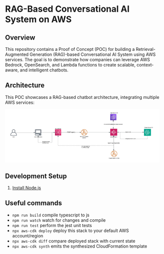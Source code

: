# RAG-Based Conversational AI System on AWS

## Overview

This repository contains a Proof of Concept (POC) for building a Retrieval-Augmented Generation (RAG)-based Conversational AI System using AWS services. The goal is to demonstrate how companies can leverage AWS Bedrock, OpenSearch, and Lambda functions to create scalable, context-aware, and intelligent chatbots.

## Architecture

This POC showcases a RAG-based chatbot architecture, integrating multiple AWS services:

![Architecture Diagram](/RAG-Chat-bot.jpeg)

## Development Setup

1. [Install Node.js](https://nodejs.org/en/download/prebuilt-installer)

## Useful commands

* `npm run build`   compile typescript to js
* `npm run watch`   watch for changes and compile
* `npm run test`    perform the jest unit tests
* `npx aws-cdk deploy`  deploy this stack to your default AWS account/region
* `npx aws-cdk diff`    compare deployed stack with current state
* `npx aws-cdk synth`   emits the synthesized CloudFormation template